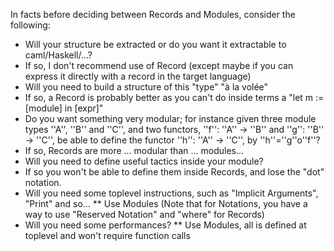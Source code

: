 In facts before deciding between Records and Modules, consider the following:

 * Will your structure be extracted or do you want it extractable to caml/Haskell/...?
  * If so, I don't recommend use of Record (except maybe if you can express it directly with a record in the target language)
 * Will you need to build a structure of this "type" "à la volée"
  * If so, a Record is probably better as you can't do inside terms a "let m := [module] in [expr]"
 * Do you want something very modular;
 for instance given three module types ''A'', ''B'' and ''C'', and two functors, ''f'': ''A'' -> ''B'' and ''g'': ''B'' -> ''C'',
 be able to define the functor ''h'': ''A'' -> ''C'', by ''h''=''g''o''f''?
  * If so, Records are more ... modular than ... modules...
 * Will you need to define useful tactics inside your module?
  * If so you won't be able to define them inside Records, and lose the "dot" notation.
 * Will you need some toplevel instructions, such as "Implicit Arguments", "Print" and so...
  ** Use Modules (Note that for Notations, you have a way to use "Reserved Notation" and "where" for Records)
 * Will you need some performances?
  ** Use Modules, all is defined at toplevel and won't require function calls
